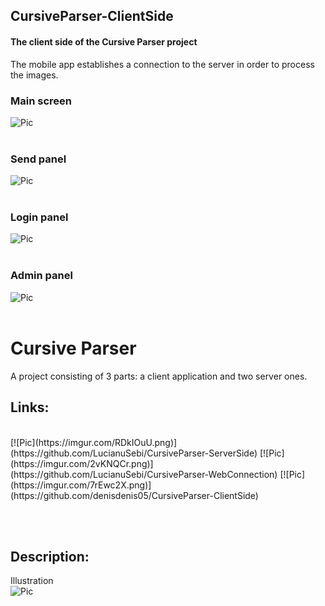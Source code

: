 ## CursiveParser-ClientSide

#### The client side of the Cursive Parser project


The mobile app establishes a connection to the server in order to process the images.

### Main screen<br>
![Pic](https://imgur.com/pZz41Kp.png)
<br><br>

### Send panel<br>
![Pic](https://imgur.com/UkOZwFZ.png)
<br><br>

### Login panel<br>
![Pic](https://imgur.com/RvByC8w.png)
<br><br>

### Admin panel<br>
![Pic](https://imgur.com/2e8NU84.png)
<br><br>

##



# Cursive Parser

A project consisting of 3 parts: a client application and two server ones. 

## Links:
<br>
[![Pic](https://imgur.com/RDkIOuU.png)](https://github.com/LucianuSebi/CursiveParser-ServerSide)
[![Pic](https://imgur.com/2vKNQCr.png)](https://github.com/LucianuSebi/CursiveParser-WebConnection)
[![Pic](https://imgur.com/7rEwc2X.png)](https://github.com/denisdenis05/CursiveParser-ClientSide)

<br><br>

## Description:

Illustration<br>
![Pic](https://imgur.com/1mwkWjo.png)

